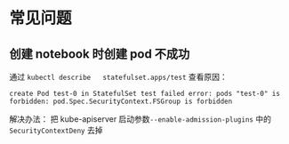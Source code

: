 # 常见问题

## 创建 notebook 时创建 pod 不成功

通过 `kubectl describe   statefulset.apps/test` 查看原因：
```
create Pod test-0 in StatefulSet test failed error: pods "test-0" is forbidden: pod.Spec.SecurityContext.FSGroup is forbidden
```
解决办法： 把 kube-apiserver 启动参数`--enable-admission-plugins` 中的 `SecurityContextDeny` 去掉